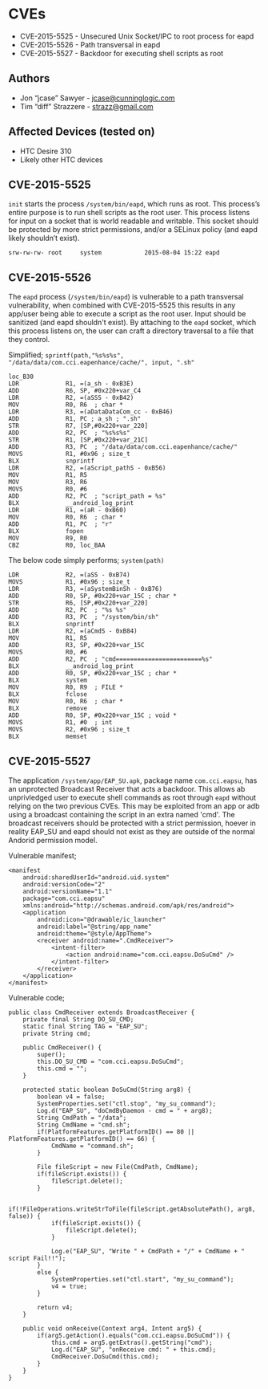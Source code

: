 # CVEs
- CVE-2015-5525 - Unsecured Unix Socket/IPC to root process for eapd
- CVE-2015-5526 - Path transversal in eapd
- CVE-2015-5527 - Backdoor for executing shell scripts as root

## Authors
- Jon “jcase” Sawyer - jcase@cunninglogic.com
- Tim “diff” Strazzere - strazz@gmail.com

## Affected Devices (tested on)
- HTC Desire 310
- Likely other HTC devices

## CVE-2015-5525
`init` starts the process `/system/bin/eapd`, which runs as root. This process’s entire purpose is to run shell scripts as the root user.
This process listens for input on a socket that is world readable and writable. This socket should be protected by more strict permissions,
and/or a SELinux policy (and eapd likely shouldn’t exist).

```
srw-rw-rw- root     system            2015-08-04 15:22 eapd
```

## CVE-2015-5526

The `eapd` process (`/system/bin/eapd`) is vulnerable to a path transversal vulnerability, when combined with CVE-2015-5525 this results in any app/user being able to execute a script as the root user. Input should be sanitized (and eapd shouldn't exist). By attaching to the `eapd` socket, which this process listens on, the user can craft a directory traversal to a file that they control.

Simplified;
`sprintf(path,"%s%s%s", "/data/data/com.cci.eapenhance/cache/", input, ".sh"`

```
loc_B30
LDR             R1, =(a_sh - 0xB3E)
ADD             R6, SP, #0x220+var_C4
LDR             R2, =(aSSS - 0xB42)
MOV             R0, R6  ; char *
LDR             R3, =(aDataDataCom_cc - 0xB46)
ADD             R1, PC ; a_sh ; ".sh"
STR             R7, [SP,#0x220+var_220]
ADD             R2, PC  ; "%s%s%s"
STR             R1, [SP,#0x220+var_21C]
ADD             R3, PC  ; "/data/data/com.cci.eapenhance/cache/"
MOVS            R1, #0x96 ; size_t
BLX             snprintf
LDR             R2, =(aScript_pathS - 0xB56)
MOV             R1, R5
MOV             R3, R6
MOVS            R0, #6
ADD             R2, PC  ; "script_path = %s"
BLX             __android_log_print
LDR             R1, =(aR - 0xB60)
MOV             R0, R6  ; char *
ADD             R1, PC  ; "r"
BLX             fopen
MOV             R9, R0
CBZ             R0, loc_BAA
```

The below code simply performs;
`system(path)`

```
LDR             R2, =(aSS - 0xB74)
MOVS            R1, #0x96 ; size_t
LDR             R3, =(aSystemBinSh - 0xB76)
ADD             R0, SP, #0x220+var_15C ; char *
STR             R6, [SP,#0x220+var_220]
ADD             R2, PC  ; "%s %s"
ADD             R3, PC  ; "/system/bin/sh"
BLX             snprintf
LDR             R2, =(aCmdS - 0xB84)
MOV             R1, R5
ADD             R3, SP, #0x220+var_15C
MOVS            R0, #6
ADD             R2, PC  ; "cmd========================%s"
BLX             __android_log_print
ADD             R0, SP, #0x220+var_15C ; char *
BLX             system
MOV             R0, R9  ; FILE *
BLX             fclose
MOV             R0, R6  ; char *
BLX             remove
ADD             R0, SP, #0x220+var_15C ; void *
MOVS            R1, #0  ; int
MOVS            R2, #0x96 ; size_t
BLX             memset
```

## CVE-2015-5527

The application `/system/app/EAP_SU.apk`, package name `com.cci.eapsu`, has an unprotected Broadcast Receiver that acts a backdoor. This allows
ab unprivledged user to execute shell commands as root through `eapd` without relying on the two previous CVEs. This may be exploited from an
app or adb using a broadcast containing the script in an extra named 'cmd'. The broadcast receivers should be protected with a strict permission,
 hoever in reality EAP_SU and eapd should not exist as they are outside of the normal Andorid permission model.

Vulnerable manifest;
```
<manifest
    android:sharedUserId="android.uid.system"
    android:versionCode="2"
    android:versionName="1.1"
    package="com.cci.eapsu"
    xmlns:android="http://schemas.android.com/apk/res/android">
    <application
        android:icon="@drawable/ic_launcher"
        android:label="@string/app_name"
        android:theme="@style/AppTheme">
        <receiver android:name=".CmdReceiver">
            <intent-filter>
                <action android:name="com.cci.eapsu.DoSuCmd" />
            </intent-filter>
        </receiver>
    </application>
</manifest>
```

Vulnerable code;
```
public class CmdReceiver extends BroadcastReceiver {
    private final String DO_SU_CMD;
    static final String TAG = "EAP_SU";
    private String cmd;

    public CmdReceiver() {
        super();
        this.DO_SU_CMD = "com.cci.eapsu.DoSuCmd";
        this.cmd = "";
    }

    protected static boolean DoSuCmd(String arg8) {
        boolean v4 = false;
        SystemProperties.set("ctl.stop", "my_su_command");
        Log.d("EAP_SU", "doCmdByDaemon - cmd = " + arg8);
        String CmdPath = "/data";
        String CmdName = "cmd.sh";
        if(PlatformFeatures.getPlatformID() == 80 || PlatformFeatures.getPlatformID() == 66) {
            CmdName = "command.sh";
        }

        File fileScript = new File(CmdPath, CmdName);
        if(fileScript.exists()) {
            fileScript.delete();
        }

        if(!FileOperations.writeStrToFile(fileScript.getAbsolutePath(), arg8, false)) {
            if(fileScript.exists()) {
                fileScript.delete();
            }

            Log.e("EAP_SU", "Write " + CmdPath + "/" + CmdName + " script Fail!!");
        }
        else {
            SystemProperties.set("ctl.start", "my_su_command");
            v4 = true;
        }

        return v4;
    }

    public void onReceive(Context arg4, Intent arg5) {
        if(arg5.getAction().equals("com.cci.eapsu.DoSuCmd")) {
            this.cmd = arg5.getExtras().getString("cmd");
            Log.d("EAP_SU", "onReceive cmd: " + this.cmd);
            CmdReceiver.DoSuCmd(this.cmd);
        }
    }
}
```
